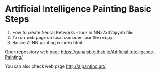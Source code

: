 # Artificial Intelligence Painting Basic Steps

1. How to create Neural Networks - look in NN32x32.ipynb file.
2. To run web page on local computer use file net.py.
3. Basice AI NN painting in index.html.

Open reposotory web page https://gunarsb.github.io/Artificial-Intelligence-Painting/

You can also check web page http://aipainting.art/


